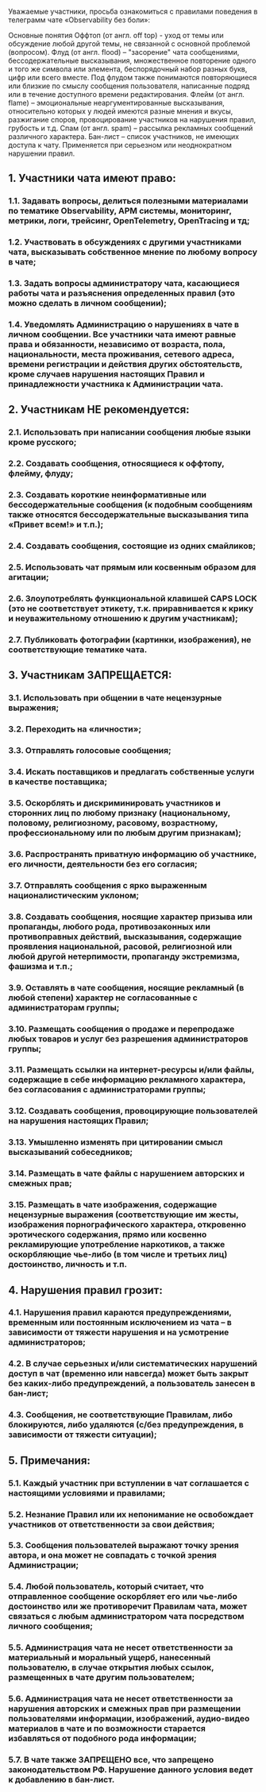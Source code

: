 
Уважаемые участники, просьба ознакомиться с правилами поведения в телеграмм чате «Observability без боли»:

Основные понятия
Оффтоп (от англ. off top) - уход от темы или обсуждение любой другой темы, не связанной с основной проблемой (вопросом).
Флуд (от англ. flood) – "засорение" чата сообщениями, бессодержательные высказывания, множественное повторение одного и того же символа или элемента, беспорядочный набор разных букв, цифр или всего вместе. Под флудом также понимаются повторяющиеся или близкие по смыслу сообщения пользователя, написанные подряд или в течение доступного времени редактирования.
Флейм (от англ. flame) – эмоциональные неаргументированные высказывания, относительно которых у людей имеются разные мнения и вкусы, разжигание споров, провоцирование участников на нарушения правил, грубость и т.д.
Спам (от англ. spam) – рассылка рекламных сообщений различного характера.
Бан-лист – список участников, не имеющих доступа к чату. Применяется при серьезном или неоднократном нарушении правил.

## 1.	Участники чата имеют право:
### 1.1.	Задавать вопросы, делиться полезными материалами по тематике Observability, APM системы, мониторинг, метрики, логи, трейсинг, OpenTelemetry, OpenTracing и тд;
### 1.2.	Участвовать в обсуждениях с другими участниками чата, высказывать собственное мнение по любому вопросу в чате;
### 1.3.	Задать вопросы администратору чата, касающиеся работы чата и разъяснения определенных правил (это можно сделать в личном сообщении);
### 1.4.	Уведомлять Администрацию о нарушениях в чате в личном сообщении. Все участники чата имеют равные права и обязанности, независимо от возраста, пола, национальности, места проживания, сетевого адреса, времени регистрации и действия других обстоятельств, кроме случаев нарушения настоящих Правил и принадлежности участника к Администрации чата.

## 2.	Участникам НЕ рекомендуется:
### 2.1.	Использовать при написании сообщения любые языки кроме русского;
### 2.2.	Создавать сообщения, относящиеся к оффтопу, флейму, флуду;
### 2.3.	Создавать короткие неинформативные или бессодержательные сообщения (к подобным сообщениям также относятся бессодержательные высказывания типа «Привет всем!» и т.п.);
### 2.4.	Создавать сообщения, состоящие из одних смайликов;
### 2.5.	Использовать чат прямым или косвенным образом для агитации;
### 2.6.	Злоупотреблять функциональной клавишей CAPS LOCK (это не соответствует этикету, т.к. приравнивается к крику и неуважительному отношению к другим участникам);
### 2.7.	Публиковать фотографии (картинки, изображения), не соответствующие тематике чата.

## 3.	Участникам ЗАПРЕЩАЕТСЯ:
### 3.1.	Использовать при общении в чате нецензурные выражения;
### 3.2.	Переходить на «личности»;
### 3.3.	Отправлять голосовые сообщения;
### 3.4.	Искать поставщиков и предлагать собственные услуги в качестве поставщика;
### 3.5.	Оскорблять и дискриминировать участников и сторонних лиц по любому признаку (национальному, половому, религиозному, расовому, возрастному, профессиональному или по любым другим признакам);
### 3.6.	Распространять приватную информацию об участнике, его личности, деятельности без его согласия;
### 3.7.	Отправлять сообщения с ярко выраженным националистическим уклоном;
### 3.8.	Создавать сообщения, носящие характер призыва или пропаганды, любого рода, противозаконных или противоправных действий, высказывания, содержащие проявления национальной, расовой, религиозной или любой другой нетерпимости, пропаганду экстремизма, фашизма и т.п.;
### 3.9.	Оставлять в  чате сообщения, носящие рекламный (в любой степени) характер не согласованные с администраторам группы;
### 3.10.	Размещать сообщения о продаже и перепродаже любых товаров и услуг без разрешения администраторов группы;
### 3.11.	Размещать ссылки на интернет-ресурсы и/или файлы, содержащие в себе информацию рекламного характера, без согласования с администраторами группы;
### 3.12.	Создавать сообщения, провоцирующие пользователей на нарушения настоящих Правил;
### 3.13.	Умышленно изменять при цитировании смысл высказываний собеседников;
### 3.14.	Размещать в чате файлы с нарушением авторских и смежных прав;
### 3.15.	Размещать в чате изображения, содержащие нецензурные выражения (соответствующие им жесты, изображения порнографического характера, откровенно эротического содержания, прямо или косвенно рекламирующие употребление наркотиков, а также оскорбляющие чье-либо (в том числе и третьих лиц) достоинство, личность и т.п.

## 4.	Нарушения правил грозит:
### 4.1.	Нарушения правил караются предупреждениями, временным или постоянным исключением из чата – в зависимости от тяжести нарушения и на усмотрение администраторов;
### 4.2.	В случае серьезных и/или систематических нарушений доступ в чат (временно или навсегда) может быть закрыт без каких-либо предупреждений, а пользователь занесен в бан-лист;
### 4.3.	Сообщения, не соответствующие Правилам, либо блокируются, либо удаляются (с/без предупреждения, в зависимости от тяжести ситуации);

## 5.	Примечания:
### 5.1.	Каждый участник при вступлении в чат соглашается с настоящими условиями и правилами;
### 5.2.	Незнание Правил или их непонимание не освобождает участников от ответственности за свои действия;
### 5.3.	Сообщения пользователей выражают точку зрения автора, и она может не совпадать с точкой зрения Администрации;
### 5.4.	Любой пользователь, который считает, что отправленное сообщение оскорбляет его или чье-либо достоинство или же противоречит Правилам чата, может связаться с любым администратором чата посредством личного сообщения;
### 5.5.	Администрация чата не несет ответственности за материальный и моральный ущерб, нанесенный пользователю, в случае открытия любых ссылок, размещенных в чате другим пользователем;
### 5.6.	Администрация чата не несет ответственности за нарушения авторских и смежных прав при размещении пользователями информации, изображений, аудио-видео материалов в чате и по возможности старается избавляться от подобного рода информации;
### 5.7.	В чате также ЗАПРЕЩЕНО все, что запрещено законодательством РФ. Нарушение данного условия ведет к добавлению в бан-лист.
